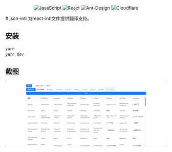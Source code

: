 
<p align="center">

<span>
<img src = "https://img.shields.io/badge/javascript-%23323330.svg?style=for-the-badge&logo=javascript&logoColor=%23F7DF1E" alt="JavaScript"/>
</span>
<span>
<img src = "https://img.shields.io/badge/react-%2320232a.svg?style=for-the-badge&logo=react&logoColor=%2361DAFB" alt="React"/>
</span>

<span>
<img src = "https://img.shields.io/badge/-AntDesign-%230170FE?style=for-the-badge&logo=ant-design&logoColor=white" alt="Ant-Design"/>
</span>
<span>
<img src = "https://img.shields.io/badge/Cloudflare-F38020?style=for-the-badge&logo=Cloudflare&logoColor=white" alt="Cloudflare"/>
</span>
</p>
# json-intl
为react-intl文件提供翻译支持。

## 安装
```bash
yarn
yarn dev
```

## 截图
![](./imgs/20240401165607.png)